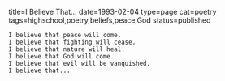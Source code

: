 title=I Believe That...
date=1993-02-04
type=page
cat=poetry
tags=highschool,poetry,beliefs,peace,God
status=published
~~~~~~
I believe that peace will come.
I believe that fighting will cease.
I believe that nature will heal.
I believe that God will come.
I believe that evil will be vanquished.
I believe that...
